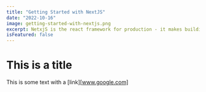 ```yaml
---
title: "Getting Started with NextJS"
date: "2022-10-16"
image: getting-started-with-nextjs.png
excerpt: NetxjS is the react framework for production - it makes building fullstack React Apps and sites a breeze and ships with built-in SSR.
isFeatured: false
---
```


# This is a title

This is some text with a [link][www.google.com]
